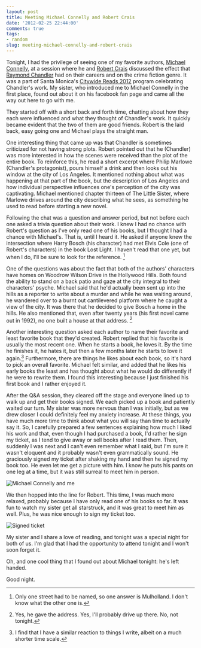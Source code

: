 ```yaml
---
layout: post
title: Meeting Michael Connelly and Robert Crais
date: '2012-02-25 22:44:00'
comments: true
tags:
- random
slug: meeting-michael-connelly-and-robert-crais
---
```


Tonight, I had the privilege of seeing one of my favorite authors, [Michael Connelly](http://www.michaelconnelly.com/), at a session where he and [Robert Crais](http://www.robertcrais.com/) discussed the effect that [Raymond Chandler](http://en.wikipedia.org/wiki/Raymond_Chandler) had on their careers and on the crime fiction genre.  It was a part of Santa Monica's [Citywide Reads 2012](http://smpl.org/Citywide_Reads_2012.aspx) program celebrating Chandler's work.  My sister, who introduced me to Michael Connelly in the first place, found out about it on his facebook fan page and came all the way out here to go with me.

They started off with a short back and forth time, chatting about how they each were influenced and what they thought of Chandler's work.  It quickly became evident that the two of them are good friends.  Robert is the laid back, easy going one and Michael plays the straight man.

One interesting thing that came up was that Chandler is sometimes criticized for not having strong plots.  Robert pointed out that he (Chandler) was more interested in how the scenes were received than the plot of the entire book.  To reinforce this, he read a short excerpt where Philip Marlowe (Chandler's protagonist), pours himself a drink and then looks out his window at the city of Los Angeles.  It mentioned nothing about what was happening at that part of the book, but the description of Los Angeles and how individual perspective influences one's perception of the city was captivating.  Michael mentioned chapter thirteen of The Little Sister, where Marlowe drives around the city describing what he sees, as something he used to read before starting a new novel.

Following the chat was a question and answer period, but not before each one asked a trivia question about their work.  I knew I had no chance with Robert's question as I've only read one of his books, but I thought I had a chance with Michael's.  That is, until I heard it.  He asked if anyone knew the intersection where Harry Bosch (his character) had met Elvis Cole (one of Robert's characters) in the book Lost Light.  I haven't read that one yet, but when I do, I'll be sure to look for the reference. [^1]

One of the questions was about the fact that both of the authors' characters have homes on Woodrow Wilson Drive in the Hollywood Hills.  Both found the ability to stand on a back patio and gaze at the city integral to their characters' psyche.  Michael said that he'd actually been sent up into the hills as a reporter to write about a murder and while he was waiting around, he wandered over to a burnt out cantilevered platform where he caught a view of the city.  It was there that he decided to give Bosch a home in the hills.  He also mentioned that, even after twenty years (his first novel came out in 1992), no one built a house at that address. [^2]

Another interesting question asked each author to name their favorite and least favorite book that they'd created.  Robert replied that his favorite is usually the most recent one.  When he starts a book, he loves it.  By the time he finishes it, he hates it, but then a few months later he starts to love it again.[^3]  Furthermore, there are things he likes about each book, so it's hard to pick an overall favorite.  Michael felt similar, and added that he likes his early books the least and has thought about what he would do differently if he were to rewrite them.  I found this interesting because I just finished his first book and I rather enjoyed it.

After the Q&A session, they cleared off the stage and everyone lined up to walk up and get their books signed.  We each picked up a book and patiently waited our turn.  My sister was more nervous than I was initially, but as we drew closer I could definitely feel my anxiety increase.  At these things, you have much more time to think about what you will say than time to actually say it.  So, I carefully prepared a few sentences explaining how much I liked his work and that, even though I had purchased a book, I'd rather he sign my ticket, as I tend to give away or sell books after I read them.  Then, suddenly I was next and I can't even remember what I said, but I'm sure it wasn't eloquent and it probably wasn't even grammatically sound.  He graciously signed my ticket after shaking my hand and then he signed my book too.  He even let me get a picture with him.  I know he puts his pants on one leg at a time, but it was still surreal to meet him in person.

![Michael Connelly and me](/uploads/2012/02/michael_and_me.jpg)

We then hopped into the line for Robert.  This time, I was much more relaxed, probably because I have only read one of his books so far.  It was fun to watch my sister get all starstruck, and it was great to meet him as well.  Plus, he was nice enough to sign my ticket too.

![Signed ticket](/uploads/2012/02/ticket_signed.jpg)

My sister and I share a love of reading, and tonight was a special night for both of us.  I'm glad that I had the opportunity to attend tonight and I won't soon forget it.

Oh, and one cool thing that I found out about Michael tonight: he's left handed.

Good night.

[^1]: Only one street had to be named, so one answer is Mulholland.  I don't know what the other one is.
[^2]: Yes, he gave the address.  Yes, I'll probably drive up there.  No, not tonight.
[^3]: I find that I have a similar reaction to things I write, albeit on a much shorter time scale.
